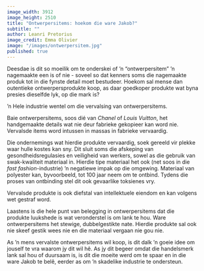 ```yaml
---
image_width: 3912
image_height: 2510
title: "Ontwerpersitems: hoekom die ware Jakob?"
subtitle: ""
author: Leanri Pretorius
image_credit: Emma Olivier
image: "/images/ontwerpersitem.jpg"
published: true
---
```


Deesdae is dit so moeilik om te onderskei of ’n “ontwerpersitem” ’n nagemaakte een is of nie - soveel so dat kenners soms die nagemaakte produk tot in die fynste detail moet bestudeer. Hoekom sal mense dan outentieke ontwerpersprodukte koop, as daar goedkoper produkte wat byna presies dieselfde lyk, op die mark is?

’n Hele industrie wentel om die vervalsing van ontwerpersitems.

Baie ontwerpersitems, soos dié van _Chanel_ of _Louis Vuitton_, het handgemaakte details wat nie deur fabrieke gekopieer kan word nie. Vervalsde items word intussen in massas in fabrieke vervaardig.

Die ondernemings wat hierdie produkte vervaardig, soek gereeld vir plekke waar hulle kostes kan sny. Dit sluit soms die afskeping van gesondheidsregulasies en veiligheid van werkers, sowel as die gebruik van swak-kwaliteit materiaal in. Hierdie tipe materiaal het ook (net soos in die _fast fashion_-industrie) ’n negatiewe impak op die omgewing. Materiaal van polyester kan, byvoorbeeld, tot 100 jaar neem om te ontbind. Tydens die proses van ontbinding stel dit ook gevaarlike toksienes vry.

Vervalsde produkte is ook diefstal van intellektuele eiendom en kan volgens wet gestraf word.

Laastens is die hele punt van belegging in ontwerpersitems dat die produkte luukshede is wat veronderstel is om lank te hou. Ware ontwerpersitems het stewige, dubbelgestikte nate. Hierdie produkte sal ook nie skeef gestik wees nie en die materiaal vergaan nie gou nie.

As ’n mens vervalste ontwerpersitems wil koop, is dit dalk ’n goeie idee om jouself te vra waarom jy dit wil hê. As jy dit begeer omdat die handelsmerk lank sal hou of duursaam is, is dit die moeite werd om te spaar en in die ware Jakob te belê, eerder as om ’n skadelike industrie te ondersteun.
